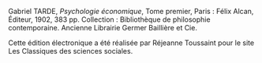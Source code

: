 
Gabriel TARDE, *Psychologie économique*, Tome premier, Paris : Félix Alcan, Éditeur, 1902, 383 pp. Collection : Bibliothèque de philosophie contemporaine. Ancienne Librairie Germer Baillière et Cie.

Cette édition électronique a été réalisée par Réjeanne Toussaint pour le site Les Classiques des sciences sociales.
